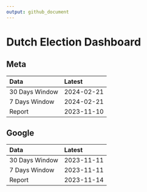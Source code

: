 ```yaml
---
output: github_document
---
```


# Dutch Election Dashboard



## Meta


|Data           |Latest     |
|:--------------|:----------|
|30 Days Window |2024-02-21 |
|7 Days Window  |2024-02-21 |
|Report         |2023-11-10 |

## Google


|Data           |Latest     |
|:--------------|:----------|
|30 Days Window |2023-11-11 |
|7 Days Window  |2023-11-11 |
|Report         |2023-11-14 |
